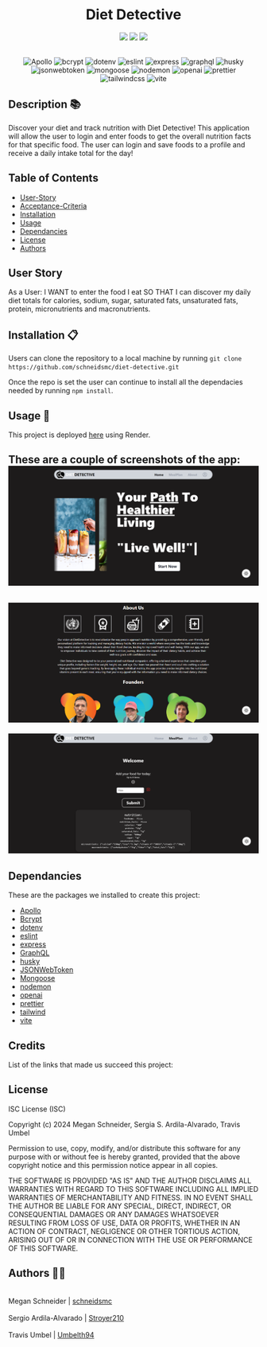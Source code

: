 <h1 align="center">Diet Detective </h1>

<div style= "text-align: center">

  <img src="https://img.shields.io/github/repo-size/schneidsmc/diet-detective" />
  <img src="https://img.shields.io/github/languages/top/schneidsmc/diet-detective" />
  <img src="https://img.shields.io/github/last-commit/schneidsmc/diet-detective" />
<br /><br />

![Apollo](https://img.shields.io/badge/apollo-%233740DB?style=for-the-badge&logo=apollo-graphql&labelColor=black)
![bcrypt](https://img.shields.io/badge/bcrypt-%239FE6A0?style=for-the-badge&logo=react&labelColor=black)
![dotenv](https://img.shields.io/badge/dotenv-%2300BB00?style=for-the-badge&logo=dotenv&labelColor=black)
![eslint](https://img.shields.io/badge/eslint-%234B32C3?style=for-the-badge&logo=eslint&labelColor=black)
![express](https://img.shields.io/badge/express-%23000000?style=for-the-badge&logo=express&labelColor=black)
![graphql](https://img.shields.io/badge/graphql-%23E10098?style=for-the-badge&logo=graphql&labelColor=black)
![husky](https://img.shields.io/badge/husky-%23FFA000?style=for-the-badge&logo=husky&labelColor=black)
![jsonwebtoken](https://img.shields.io/badge/jsonwebtoken-%23000000?style=for-the-badge&logo=json-web-tokens&labelColor=black)
![mongoose](https://img.shields.io/badge/mongoose-%23880000?style=for-the-badge&logo=mongoose&labelColor=black)
![nodemon](https://img.shields.io/badge/nodemon-%23000000?style=for-the-badge&logo=nodemon&labelColor=black)
![openai](https://img.shields.io/badge/openai-%23157EFB?style=for-the-badge&logo=openai&labelColor=black)
![prettier](https://img.shields.io/badge/prettier-%20%23F7B93E?style=for-the-badge&logo=prettier&labelColor=black)
![tailwindcss](https://img.shields.io/badge/tailwindcss-%2338B2AC?style=for-the-badge&logo=tailwind-css&labelColor=black)
![vite](https://img.shields.io/badge/vite-%23000000?style=for-the-badge&logo=vite&labelColor=black)

</div>

## Description 📚

Discover your diet and track nutrition with Diet Detective! This application will allow the user to login and enter foods to get the overall nutrition facts for that specific food. The user can login and save foods to a profile and receive a daily intake total for the day!

## Table of Contents

- [User-Story](#user-story)
- [Acceptance-Criteria](#acceptance-criteria)
- [Installation](#installation-📋)
- [Usage](#usage-🏁)
- [Dependancies](#dependancies)
- [License](#license)
- [Authors](#authors-👋🏽)

## User Story

As a User: I WANT to enter the food I eat SO THAT I can discover my daily diet totals for calories, sodium, sugar, saturated fats, unsaturated fats, protein, micronutrients and macronutrients.

## Installation 📋

Users can clone the repository to a local machine by running `git clone https://github.com/schneidsmc/diet-detective.git`

Once the repo is set the user can continue to install all the dependacies needed by running `npm install`.

## Usage 🏁

This project is deployed [here](https://diet-detective.onrender.com) using Render.

These are a couple of screenshots of the app:
![This is a screenshot of how the website looks on top.](client/public/app1.png)
---
![This is a screenshot of how the website looks when you are under about.](client/public/app2.png)
---
![This is a screenshot of an example.](client/public/app3.png)

## Dependancies

These are the packages we installed to create this project:

- [Apollo](https://www.npmjs.com/package/@apollo/client)
- [Bcrypt](https://www.npmjs.com/package/bcrypt)
- [dotenv](https://www.npmjs.com/package/dotenv)
- [eslint](https://eslint.org/)
- [express](https://expressjs.com/)
- [GraphQL](https://www.npmjs.com/package/graphql)
- [husky](https://typicode.github.io/husky/)
- [JSONWebToken](https://www.npmjs.com/package/jsonwebtoken)
- [Mongoose](https://www.npmjs.com/package/mongoose)
- [nodemon](https://nodemon.io/)
- [openai](https://platform.openai.com/overview)
- [prettier](https://prettier.io/docs/en/install)
- [tailwind](https://tailwindui.com/)
- [vite](https://vitejs.dev/guide/)

## Credits

List of the links that made us succeed this project:

## License

ISC License (ISC)

Copyright (c) 2024 Megan Schneider, Sergia S. Ardila-Alvarado, Travis Umbel

Permission to use, copy, modify, and/or distribute this software for any purpose with or without fee is hereby granted, provided that the above copyright notice and this permission notice appear in all copies.

THE SOFTWARE IS PROVIDED "AS IS" AND THE AUTHOR DISCLAIMS ALL WARRANTIES WITH REGARD TO THIS SOFTWARE INCLUDING ALL IMPLIED WARRANTIES OF MERCHANTABILITY AND FITNESS. IN NO EVENT SHALL THE AUTHOR BE LIABLE FOR ANY SPECIAL, DIRECT, INDIRECT, OR CONSEQUENTIAL DAMAGES OR ANY DAMAGES WHATSOEVER RESULTING FROM LOSS OF USE, DATA OR PROFITS, WHETHER IN AN ACTION OF CONTRACT, NEGLIGENCE OR OTHER TORTIOUS ACTION, ARISING OUT OF OR IN CONNECTION WITH THE USE OR PERFORMANCE OF THIS SOFTWARE.

## Authors 👋🏽

<br>Megan Schneider | [schneidsmc](https://github.com/schneidsmc)</br>
<br>Sergio Ardila-Alvarado | [Stroyer210](https://github.com/Stroyer210)</br>
<br>Travis Umbel | [Umbelth94](https://github.com/Umbelth94)</br>
